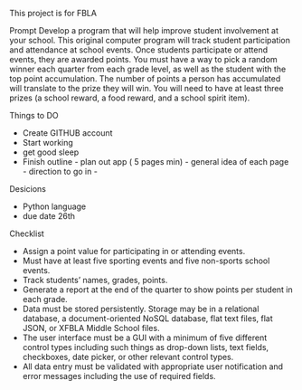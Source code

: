 This project is for FBLA 

Prompt
Develop a program that will help improve student involvement at your school.  This original computer program will track student participation and attendance at school events.  Once students participate or attend events, they are awarded points.  You must have a way to pick a random winner each quarter from each grade level, as well as the student with the top point accumulation.  The number of points a person has accumulated will translate to the prize they will win.  You will need to have at least three prizes (a school reward, a food reward, and a school spirit item).


Things to DO

- Create GITHUB account
- Start working
- get good sleep 
- Finish outline
       - plan out app ( 5 pages min)
       - general idea of each page
       - direction to go in
       - 

Desicions

- Python language
- due date 26th
  
Checklist

- Assign a point value for participating in or attending events.
- Must have at least five sporting events and five non-sports school events.
- Track students’ names, grades, points.
- Generate a report at the end of the quarter to show points per student in each grade.
- Data must be stored persistently.  Storage may be in a relational database, a document-oriented NoSQL database, flat text files, flat JSON, or XFBLA Middle School files.
- The user interface must be a GUI with a minimum of five different control types including such things as drop-down lists, text fields, checkboxes, date picker, or other relevant control types.
- All data entry must be validated with appropriate user notification and error messages including the use of required fields.

